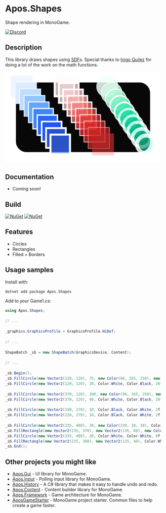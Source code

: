 # Apos.Shapes
Shape rendering in MonoGame.

[![Discord](https://img.shields.io/discord/355231098122272778.svg)](https://discord.gg/MonoGame)

## Description

This library draws shapes using [SDF](https://en.wikipedia.org/wiki/Signed_distance_function)s. Special thanks to [Inigo Quilez](https://iquilezles.org/) for doing a lot of the work on the math functions.

![](./Images/example.png)

## Documentation

* Coming soon!

## Build

[![NuGet](https://img.shields.io/nuget/v/Apos.Shapes.svg)](https://www.nuget.org/packages/Apos.Shapes/) [![NuGet](https://img.shields.io/nuget/dt/Apos.Shapes.svg)](https://www.nuget.org/packages/Apos.Shapes/)

## Features

* Circles
* Rectangles
* Filled + Borders

## Usage samples

Install with:

```
dotnet add package Apos.Shapes
```

Add to your Game1.cs:

```csharp
using Apos.Shapes;

// ...

_graphics.GraphicsProfile = GraphicsProfile.HiDef;

// ...

ShapeBatch _sb = new ShapeBatch(GraphicsDevice, Content);

// ...

_sb.Begin();
_sb.FillCircle(new Vector2(120, 120), 75, new Color(96, 165, 250), new Color(191, 219, 254), 4f);
_sb.FillCircle(new Vector2(120, 120), 30, Color.White, Color.Black, 20f);

_sb.FillCircle(new Vector2(370, 120), 100, new Color(96, 165, 250), new Color(191, 219, 254), 4f);
_sb.FillCircle(new Vector2(370, 120), 40, Color.White, Color.Black, 20f);

_sb.FillCircle(new Vector2(190, 270), 10, Color.Black, Color.White, 2f);
_sb.FillCircle(new Vector2(220, 270), 10, Color.Black, Color.White, 2f);

_sb.FillCircle(new Vector2(235, 400), 30, new Color(220, 38, 38), Color.White, 0f);
_sb.FillRectangle(new Vector2(235, 370), new Vector2(135, 60), new Color(220, 38, 38), Color.White, 0f);
_sb.FillCircle(new Vector2(235, 400), 20, Color.White, Color.White, 0f);
_sb.FillRectangle(new Vector2(235, 380), new Vector2(125, 40), Color.White, Color.White, 0f);
_sb.End();
```

## Other projects you might like

* [Apos.Gui](https://github.com/Apostolique/Apos.Gui) - UI library for MonoGame.
* [Apos.Input](https://github.com/Apostolique/Apos.Input) - Polling input library for MonoGame.
* [Apos.History](https://github.com/Apostolique/Apos.History) - A C# library that makes it easy to handle undo and redo.
* [Apos.Content](https://github.com/Apostolique/Apos.Content) - Content builder library for MonoGame.
* [Apos.Framework](https://github.com/Apostolique/Apos.Framework) - Game architecture for MonoGame.
* [AposGameStarter](https://github.com/Apostolique/AposGameStarter) - MonoGame project starter. Common files to help create a game faster.
